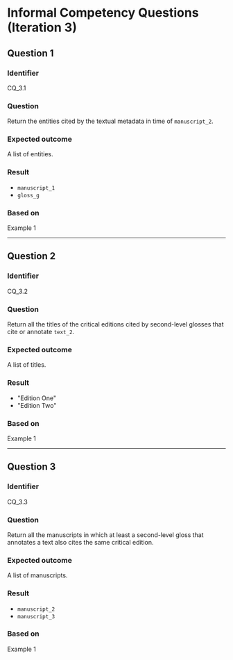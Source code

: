 # Informal Competency Questions (Iteration 3)

## Question 1

### Identifier
CQ_3.1

### Question
Return the entities cited by the textual metadata in time of `manuscript_2`.

### Expected outcome
A list of entities.

### Result
* `manuscript_1`
* `gloss_g`

### Based on
Example 1

***

## Question 2

### Identifier
CQ_3.2

### Question
Return all the titles of the critical editions cited by second-level glosses that cite or annotate `text_2`.

### Expected outcome
A list of titles.

### Result
* "Edition One"
* "Edition Two"

### Based on
Example 1

***

## Question 3

### Identifier
CQ_3.3

### Question
Return all the manuscripts in which at least a second-level gloss that annotates a text also cites the same critical edition.

### Expected outcome
A list of manuscripts.

### Result
* `manuscript_2`
* `manuscript_3`

### Based on
Example 1
